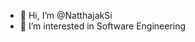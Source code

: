 - 👋 Hi, I’m @NatthajakSi
- 👀 I’m interested in Software Engineering

<!---
NatthajakSi/NatthajakSi is a ✨ special ✨ repository because its `README.md` (this file) appears on your GitHub profile.
You can click the Preview link to take a look at your changes.
--->
